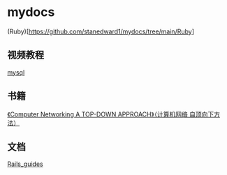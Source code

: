 # mydocs

(Ruby)[https://github.com/stanedward1/mydocs/tree/main/Ruby]

## 视频教程

[mysql](https://github.com/stanedward1/mydocs/blob/main/Mysql/Mysql.md)

## 书籍

[《Computer Networking A TOP-DOWN APPROACH》（计算机网络 自顶向下方法）](https://github.com/stanedward1/mydocs/blob/main/Computer%20Networking%20A%20TOP-DOWN%20APPROACH/README.md)

##  文档
[Rails_guides](https://github.com/stanedward1/mydocs/tree/main/Rails_guides_docs)
